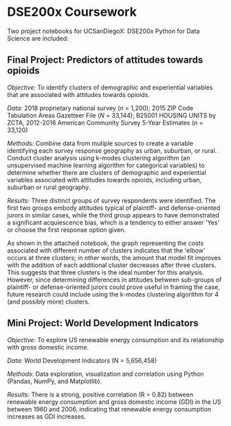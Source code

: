 # DSE200x Coursework

Two project notebooks for UCSanDiegoX: DSE200x Python for Data Science are included: 


## Final Project: Predictors of attitudes towards opioids

_Objective:_ To identify clusters of demographic and experiential variables that are associated with attitudes towards opioids.

_Data:_ 2018 proprietary national survey (_n_ = 1,200); 2015 ZIP Code Tabulation Areas Gazetteer File (_N_ = 33,144); B25001 HOUSING UNITS by ZCTA, 2012-2016 American Community Survey 5-Year Estimates (_n_ = 33,120) 

_Methods:_ Combine data from mutiple sources to create a variable identifying each survey response geography as urban, suburban, or rural. Conduct cluster analysis using k-modes clustering algorithm (an unsupervised machine learning algorithm for categorical variables) to determine whether there are clusters of demographic and experiential variables associated with attitudes towards opioids, including urban, suburban or rural geography.

_Results:_ Three distinct groups of survey respondents were identified. The first two groups embody attitudes typical of plaintiff- and defense-oriented jurors in similar cases, while the third group appears to have demonstrated a significant acquiescence bias, which is a tendency to either answer 'Yes' or choose the first response option given. 

As shown in the attached notebook, the graph representing the costs associated with different number of clusters indicates that the 'elbow' occurs at three clusters; in other words, the amount that model fit improves with the addition of each additional cluster decreases after three clusters. This suggests that three clusters is the ideal number for this analysis. However, since determining differences in attitudes between sub-groups of plaintiff- or defense-oriented jurors could prove useful in framing the case, future research could include using the k-modes clustering algorithm for 4 (and possibly more) clusters.



## Mini Project: World Development Indicators
_Objective:_ To explore US renewable energy consumption and its relationship with gross domestic income.

_Data:_ World Development Indicators (N = 5,656,458)

_Methods:_ Data exploration, visualization and correlation using Python (Pandas, NumPy, and Matplotlib).

_Results:_ There is a strong, positive correlation (R = 0.82) between renewable energy consumption and gross domestic income (GDI) in the US between 1960 and 2006, indicating that renewable energy consumption increases as GDI increases.
